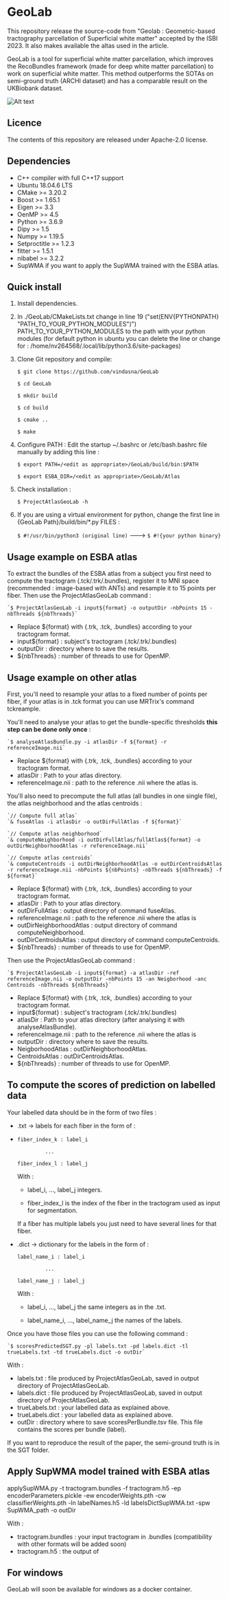 # GeoLab

This repository release the source-code from "Geolab : Geometric-based  tractography parcellation of Superficial white matter" accepted by the ISBI 2023.
It also makes available the altas used in the article.

GeoLab is a tool for superficial white matter parcellation, which improves the RecoBundles framework (made for deep white matter parcellation) to work on superficial white matter. This method outperforms the SOTAs on semi-ground truth (ARCHI dataset) and has a comparable result on the UKBiobank dataset.

![Alt text](https://github.com/vindasna/GeoLab/blob/main/Pipeline.png "Pipeline")


## Licence

The contents of this repository are released under Apache-2.0 license.

## Dependencies

- C++ compiler with full C++17 support
- Ubuntu 18.04.6 LTS
- CMake >= 3.20.2
- Boost >= 1.65.1
- Eigen >= 3.3
- OenMP >= 4.5
- Python >= 3.6.9
- Dipy >= 1.5
- Numpy >= 1.19.5
- Setproctitle >= 1.2.3
- fitter >= 1.5.1
- nibabel >= 3.2.2
- SupWMA if you want to apply the SupWMA trained with the ESBA atlas.

## Quick install

1. Install dependencies.
2. In ./GeoLab/CMakeLists.txt change in line 19 ("set(ENV{PYTHONPATH} "PATH_TO_YOUR_PYTHON_MODULES")") PATH_TO_YOUR_PYTHON_MODULES to the path with your python modules (for default python in ubuntu you can delete the line or change for : /home/nv264568/.local/lib/python3.6/site-packages)
3. Clone Git repository and compile:

   `$ git clone https://github.com/vindasna/GeoLab`
   
   `$ cd GeoLab`
   
   `$ mkdir build`
   
   `$ cd build`
   
   `$ cmake ..`
   
   `$ make`
   

4. Configure PATH :
   Edit the startup ~/.bashrc or /etc/bash.bashrc file manually by adding this line :
   
   `$ export PATH=/<edit as appropriate>/GeoLab/build/bin:$PATH`
   
   `$ export ESBA_DIR=/<edit as appropriate>/GeoLab/Atlas`

5. Check installation :
 
   `$ ProjectAtlasGeoLab -h`

6. If you are using a virtual environment for python, change the first line in {GeoLab Path}/build/bin/*.py FILES :
   
   `$ #!/usr/bin/python3 (original line)`    --->    `$ #!{your python binary}`     
 

## Usage example on ESBA atlas

To extract the bundles of the ESBA atlas from a subject you first need to compute the tractogram (.tck/.trk/.bundles), register it to MNI space (recommended : image-based with ANTs) and resample it to 15 points per fiber. Then use the ProjectAtlasGeoLab command :

    `$ ProjectAtlasGeoLab -i input${format} -o outputDir -nbPoints 15 -nbThreads ${nbThreads}` 

* Replace ${format} with {.trk, .tck, .bundles} according to your tractogram format.
* input${format} : subject's tractogram (.tck/.trk/.bundles)
* outputDir : directory where to save the results.
* ${nbThreads} : number of threads to use for OpenMP.
 

## Usage example on other atlas

First, you'll need to resample your atlas to a fixed number of points per fiber, if your atlas is in .tck format you can use MRTrix's command tckreample.

You'll need to analyse your atlas to get the bundle-specific thresholds **this step can be done only once** :

    `$ analyseAtlasBundle.py -i atlasDir -f ${format} -r referenceImage.nii`

* Replace ${format} with {.trk, .tck, .bundles} according to your tractogram format.
* atlasDir : Path to your atlas directory.
* referenceImage.nii : path to the reference .nii where the atlas is.


You'll also need to precompute the full atlas (all bundles in one single file), the atlas neighborhood and the atlas centroids :

    `// Compute full atlas`
    `& fuseAtlas -i atlasDir -o outDirFullAtlas -f ${format}`

    `// Compute atlas neighborhood`
    `& computeNeighborhood -i outDirFullAtlas/fullAtlas${format} -o outDirNeighborhoodAtlas -r referenceImage.nii`

    `// Compute atlas centroids`
    `& computeCentroids -i outDirNeighborhoodAtlas -o outDirCentroidsAtlas -r referenceImage.nii -nbPoints ${nbPoints} -nbThreads ${nbThreads} -f ${format}`
    
* Replace ${format} with {.trk, .tck, .bundles} according to your tractogram format.
* atlasDir : Path to your atlas directory.
* outDirFullAtlas : output directory of command fuseAtlas.
* referenceImage.nii : path to the reference .nii where the atlas is
* outDirNeighborhoodAtlas : output directory of command computeNeighborhood.
* outDirCentroidsAtlas : output directory of command computeCentroids.
* ${nbThreads} : number of threads to use for OpenMP.


Then use the ProjectAtlasGeoLab command :

    `$ ProjectAtlasGeoLab -i input${format} -a atlasDir -ref referenceImage.nii -o outputDir -nbPoints 15 -an Neigborhood -anc Centroids -nbThreads ${nbThreads}`


* Replace ${format} with {.trk, .tck, .bundles} according to your tractogram format.
* input${format} : subject's tractogram (.tck/.trk/.bundles)
* atlasDir : Path to your atlas directory (after analysing it with analyseAtlasBundle).
* referenceImage.nii : path to the reference .nii where the atlas is
* outputDir : directory where to save the results.
* NeigborhoodAtlas : outDirNeighborhoodAtlas.
* CentroidsAtlas : outDirCentroidsAtlas.
* ${nbThreads} : number of threads to use for OpenMP.


## To compute the scores of prediction on labelled data

Your labelled data should be in the form of two files :

* .txt -> labels for each fiber in the form of :
* 
    `fiber_index_k : label_i`
    
    `          ...          `
    
    `fiber_index_l : label_j`
        
  With : 
    * label_i, ..., label_j integers.
            
    * fiber_index_l is the index of the fiber in the tractogram used as input for segmentation.
        
  If a fiber has multiple labels you just need to have several lines for that fiber.
        
        
* .dict -> dictionary for the labels in the form of :
    
    `label_name_i : label_i`
    
    `          ...          `
    
    `label_name_j : label_j`

  With : 
        
    * label_i, ..., label_j the same integers as in the .txt.
            
    * label_name_i, ..., label_name_j the names of the labels.
    
Once you have those files you can use the following command :
    
    `$ scoresPredictedSGT.py -pl labels.txt -pd labels.dict -tl trueLabels.txt -td trueLabels.dict -o outDir`

With : 
  * labels.txt : file produced by ProjectAtlasGeoLab, saved in output directory of ProjectAtlasGeoLab.
  * labels.dict : file produced by ProjectAtlasGeoLab, saved in output directory of ProjectAtlasGeoLab.
  * trueLabels.txt : your labelled data as explained above.
  * trueLabels.dict : your labelled data as explained above.
  * outDir : directory where to save scoresPerBundle.tsv file. This file contains the scores per bundle (label).

If you want to reproduce the result of the paper, the semi-ground truth is in the SGT folder.


## Apply SupWMA model trained with ESBA atlas

applySupWMA.py -t tractogram.bundles -f tractogram.h5 -ep encoderParameters.pickle -ew encoderWeights.pth -cw classifierWeights.pth -ln labelNames.h5 -ld labelsDictSupWMA.txt -spw SupWMA_path -o outDir

With :
  * tractogram.bundles : your input tractogram in .bundles (compatibility with other formats will be added soon)
  * tractogram.h5 : the output of 


## For windows

GeoLab will soon be available for windows as a docker container. 
